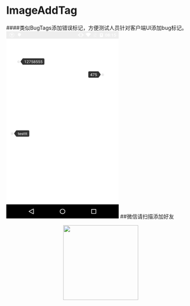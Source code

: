 # ImageAddTag
####类似BugTags添加错误标记，方便测试人员针对客户端UI添加bug标记。
<img src="https://github.com/jokenwang/ImageAddTag/blob/master/image.png" width = "300" height = "500" />
##微信请扫描添加好友

<center><img src="https://github.com/jokenwang/jokenwang.github.com/blob/master/mycode.jpg" width="200" height="200"/></center>
